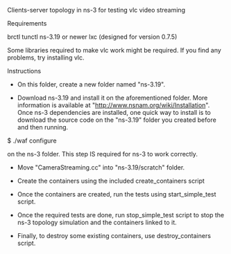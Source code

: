 Clients-server topology in ns-3 for testing vlc video streaming


Requirements

brctl
tunctl
ns-3.19 or newer
lxc (designed for version 0.7.5)

Some libraries required to make vlc work might be required. If you find any
problems, try installing vlc.


Instructions

- On this folder, create a new folder named "ns-3.19".

- Download ns-3.19 and install it on the aforementioned folder. More information
is available at "http://www.nsnam.org/wiki/Installation". Once ns-3 dependencies
are installed, one quick way to install is to download the source code on the
"ns-3.19" folder you created before and then running.

$ ./waf configure

on the ns-3 folder. This step IS required for ns-3 to work correctly.

- Move "CameraStreaming.cc" into "ns-3.19/scratch" folder.

- Create the containers using the included create_containers script

- Once the containers are created, run the tests using start_simple_test script.

- Once the required tests are done, run stop_simple_test script to stop the
ns-3 topology simulation and the containers linked to it.

- Finally, to destroy some existing containers, use destroy_containers script.

